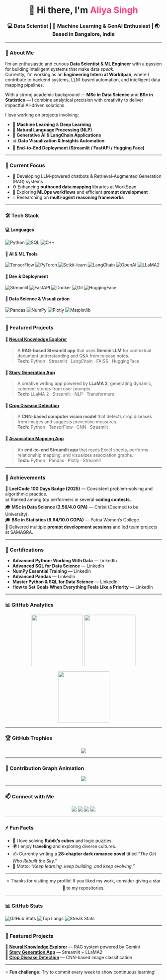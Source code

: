 <h1 align="center">👋 Hi there, I'm <span style="color:#ff4081;">Aliya Singh</span></h1>
<h3 align="center">💻 Data Scientist | 🧠 Machine Learning & GenAI Enthusiast | 🌏 Based in Bangalore, India</h3>

---

### 🌟 About Me  

I’m an enthusiastic and curious **Data Scientist & ML Engineer** with a passion for building intelligent systems that make data *speak*.  
Currently, I’m working as an **Engineering Intern at WorkSpan**, where I contribute to backend systems, LLM-based automation, and intelligent data mapping pipelines.  

With a strong academic background — **MSc in Data Science** and **BSc in Statistics** — I combine analytical precision with creativity to deliver impactful AI-driven solutions.  

I love working on projects involving:
- 🧠 **Machine Learning** & **Deep Learning**  
- 💬 **Natural Language Processing (NLP)**  
- 🎨 **Generative AI & LangChain Applications**  
- 📊 **Data Visualization & Insights Automation**  
- 🧩 **End-to-End Deployment (Streamlit / FastAPI / Hugging Face)**  

---

### 🔭 Current Focus  

- 🚀 Developing LLM-powered chatbots & Retrieval-Augmented Generation (RAG) systems  
- ⚙️ Enhancing **outbound data mapping** libraries at WorkSpan  
- 🧩 Exploring **MLOps workflows** and efficient **prompt development**  
- 💡 Researching on **multi-agent reasoning frameworks**  

---

### 🛠️ Tech Stack  

#### 💻 Languages  
![Python](https://img.shields.io/badge/-Python-3776AB?logo=python&logoColor=white)
![SQL](https://img.shields.io/badge/-SQL-4479A1?logo=MySQL&logoColor=white)
![C++](https://img.shields.io/badge/-C++-00599C?logo=c%2B%2B&logoColor=white)

#### 🧠 AI & ML Tools  
![TensorFlow](https://img.shields.io/badge/-TensorFlow-FF6F00?logo=tensorflow&logoColor=white)
![PyTorch](https://img.shields.io/badge/-PyTorch-EE4C2C?logo=pytorch&logoColor=white)
![Scikit-learn](https://img.shields.io/badge/-Scikit--learn-F7931E?logo=scikitlearn&logoColor=white)
![LangChain](https://img.shields.io/badge/-LangChain-1E90FF?logo=langchain&logoColor=white)
![OpenAI](https://img.shields.io/badge/-OpenAI-412991?logo=openai&logoColor=white)
![LLaMA2](https://img.shields.io/badge/-LLaMA2-FFB6C1?logo=meta&logoColor=white)

#### 🧰 Dev & Deployment  
![Streamlit](https://img.shields.io/badge/-Streamlit-FF4B4B?logo=streamlit&logoColor=white)
![FastAPI](https://img.shields.io/badge/-FastAPI-009688?logo=fastapi&logoColor=white)
![Docker](https://img.shields.io/badge/-Docker-2496ED?logo=docker&logoColor=white)
![Git](https://img.shields.io/badge/-Git-F05032?logo=git&logoColor=white)
![HuggingFace](https://img.shields.io/badge/-Hugging%20Face-FFD54F?logo=huggingface&logoColor=black)

#### 🧮 Data Science & Visualization  
![Pandas](https://img.shields.io/badge/-Pandas-150458?logo=pandas&logoColor=white)
![NumPy](https://img.shields.io/badge/-NumPy-013243?logo=numpy&logoColor=white)
![Plotly](https://img.shields.io/badge/-Plotly-3F4F75?logo=plotly&logoColor=white)
![Matplotlib](https://img.shields.io/badge/-Matplotlib-11557C?logo=python&logoColor=white)

---

### 📂 Featured Projects  

#### 🔹 [Neural Knowledge Explorer](https://huggingface.co/spaces/aliyasingh/neural-knowledge-explorer)
> A **RAG-based Streamlit app** that uses **Gemini LLM** for contextual document understanding and Q&A from release notes.  
**Tech:** Python · Streamlit · LangChain · FAISS · HuggingFace

#### 🔹 [Story Generation App](https://github.com/aliya-singh/story-generation-app)
> A creative writing app powered by **LLaMA 2**, generating dynamic, coherent stories from user prompts.  
**Tech:** LLaMA 2 · Streamlit · NLP · Transformers

#### 🔹 [Crop Disease Detection](https://github.com/aliya-singh/crop-disease-detection)
> A **CNN-based computer vision model** that detects crop diseases from images and suggests preventive measures.  
**Tech:** Python · TensorFlow · CNN · Streamlit

#### 🔹 [Association Mapping App](https://github.com/aliya-singh/association-mapping)
> An **end-to-end Streamlit app** that reads Excel sheets, performs relationship mapping, and visualizes association graphs.  
**Tech:** Python · Pandas · Plotly · Streamlit

---

### 🧩 Achievements  

🏅 **LeetCode 100 Days Badge (2025)** — Consistent problem-solving and algorithmic practice.  
📊 Ranked among top performers in several **coding contests**.  
🎓 **MSc in Data Science (3.56/4.0 GPA)** — Christ (Deemed to be University).  
🎓 **BSc in Statistics (9.64/10.0 CGPA)** — Patna Women’s College.  
🧠 Delivered multiple **prompt development sessions** and led team projects at SAMAGRA.

---

### 📜 Certifications  

- **Advanced Python: Working With Data** — LinkedIn  
- **Advanced SQL for Data Science** — LinkedIn  
- **NumPy Essential Training** — LinkedIn  
- **Advanced Pandas** — LinkedIn  
- **Master Python & SQL for Data Science** — LinkedIn  
- **How to Set Goals When Everything Feels Like a Priority** — LinkedIn  

---

### 📊 GitHub Analytics  

<p align="center">
  <img src="https://github-readme-stats.vercel.app/api?username=aliya-singh&show_icons=true&theme=radical" height="165">
  <img src="https://github-readme-stats.vercel.app/api/top-langs/?username=aliya-singh&layout=compact&theme=radical" height="165">
</p>

<p align="center">
  <img src="https://github-readme-streak-stats.herokuapp.com/?user=aliya-singh&theme=radical" height="165">
</p>

---

### 🏆 GitHub Trophies  

<p align="center">
  <img src="https://github-profile-trophy.vercel.app/?username=aliya-singh&theme=onedark&column=7" />
</p>

---

### 🐍 Contribution Graph Animation  

<p align="center">
  <img src="https://github.com/aliya-singh/aliya-singh/blob/output/github-contribution-grid-snake.svg" />
</p>

---

### 📫 Connect with Me  

<p align="center">
  <a href="mailto:aliyasinghofficial@gmail.com"><img src="https://img.shields.io/badge/Email-aliyasinghofficial%40gmail.com-red?logo=gmail"></a>
  <a href="https://linkedin.com/in/aliya-singh"><img src="https://img.shields.io/badge/LinkedIn-Aliya%20Singh-blue?logo=linkedin"></a>
  <a href="https://github.com/aliya-singh"><img src="https://img.shields.io/badge/GitHub-aliya--singh-black?logo=github"></a>
  <a href="https://huggingface.co/spaces/aliyasingh"><img src="https://img.shields.io/badge/HuggingFace-Spaces-yellow?logo=huggingface"></a>
</p>

---

### ⚡ Fun Facts  

- 🧩 I love solving **Rubik’s cubes** and logic puzzles.  
- 🌍 I enjoy **traveling** and exploring diverse cultures.  
- ✍️ Currently writing a **28-chapter dark romance novel** titled *“The Girl Who Rebuilt the Sky.”*  
- 💭 Motto: *“Keep learning, keep building, and keep evolving.”*

---

<p align="center">⭐️ Thanks for visiting my profile! If you liked my work, consider giving a star 🌟 to my repositories.</p>

---

### 📊 GitHub Stats  
![GitHub Stats](https://github-readme-stats.vercel.app/api?username=aliya-singh&show_icons=true&theme=radical)
![Top Langs](https://github-readme-stats.vercel.app/api/top-langs/?username=aliya-singh&layout=compact&theme=radical)
![Streak Stats](https://github-readme-streak-stats.herokuapp.com/?user=aliya-singh&theme=radical)

---

### 🚀 Featured Projects  
🔹 [**Neural Knowledge Explorer**](https://huggingface.co/spaces/aliyasingh/neural-knowledge-explorer) — RAG system powered by Gemini  
🔹 [**Story Generation App**](https://github.com/aliya-singh/story-generation-app) — Streamlit + LLaMA2  
🔹 [**Crop Disease Detection**](https://github.com/aliya-singh/crop-disease-detection) — CNN-based image classification  

---
⭐ **Fun challenge:** Try to commit every week to show continuous learning!
